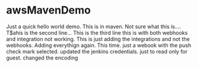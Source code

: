 # awsMavenDemo

Just a quick hello world demo. This is in maven. Not sure what this is....
T$ahis is the second line...
This is the third line
this is with both webhooks and integration not working.
This is just adding the integrations and not the webhooks.
Adding everythign again.
This time. just a webook with the push check mark selected.
updated the jenkins credentials. just to read only for guest.
changed the encoding
